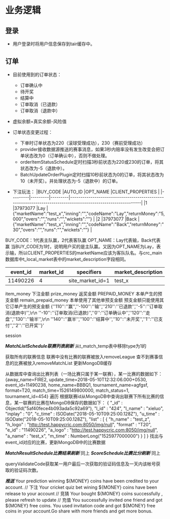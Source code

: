# 业务逻辑

## 登录
* 用户登录时将用户信息保存到tair缓存中。

## 订单
* 目前使用到的订单状态：
	* 订单确认中
	* 待开奖
	* 结算中
	* 订单取消（已退款）
	* 订单取消（退款中）

* 虚拟余额=真实余额-风险值

* 订单状态变更过程：
	* 下单时订单状态为220（滚球受理成功），230（赛前受理成功）
	* provider接收数据源推送的赛事消息，如果3秒内赔率没有发生改变会把订单状态改为0（订单确认中），否则不做处理。
	* orderItemStatusSchedule定时扫描3秒前状态为220或230的订单，将其状态改为-5（退款中）。
	* BatchUpdateOrderPlugin定时扫描10秒前状态为0的订单，将其状态改为10（未开奖）。并处理状态为-5（退款中）的订单。

* 下注玩法：
|BUY_CODE |AUTO_ID  |OPT_NAME |CLIENT_PROPERTIES                                                                                            |
|---------|---------|---------|-------------------------------------------------------------------------------------------------------------|
|1        |37973077 |Lay      |{"marketName":"test_x","inning":"","codeName":"Lay","returnMoney":"5,000","overs":"","runs":"","wickets":""} |
|2        |37973077 |Back     |{"marketName":"test_x","inning":"","codeName":"Back","returnMoney":"30","overs":"","runs":"","wickets":""}   |

BUY_CODE：1代表主队赢，2代表客队赢
OPT_NAME：Lay代表输，Back代表赢
当BUY_CODE为1时，说明用户买的是主队赢。又因为OPT_NAME为Lay，表示输，所以CLIENT_PROPERTIES的marketName应该为客队队名。与crc_main数据库中t_local_market表中的market_description字段相同。

|event_id |market_id |specifiers       |market_description |
|---------|----------|-----------------|-------------------|
|11490226 |4         |site_market_id=1 |test_x             |

item_money				下注金额
prize_money				返奖金额
PREPAID_MONEY			本单产生的预支金额
remain_prepaid_money	本单使用了其他单预支金额
预支金额只能使用其它订单产生的预支金额
{''110'':''赢'',''-100'':''输'',''210'':''已退款'',''-5'':''订单取消(退款中)'',\r\n    ''-10'':''订单取消(已退款)'',''0'':''订单确认中'',''120'':''走盘'',''130'':''输半'',\r\n    ''140'':''赢半'',''100'':''结算中'',''10'':''未开奖'',''1'':''已支付'',''2'':''已开奖''}'

session


***MatchListSchedule联赛列表刷新***
从t_match_temp表中移除type为1的

获取所有的联赛信息
联赛中没有比赛的联赛被放入removeLeague
查不到赛事信息的比赛被放入removeMatchList
更新MongoDB缓存

从数据库中查询出比赛列表（一场比赛只属于某一联赛），某一比赛的数据如下：
{away_name=FIRE2, update_time=2018-05-10T12:32:06.000+0530, event_id=11490238, home_name=BBBQ1, tournament_name=agfgsf, format=T20, match_time=1526149800000, match_status=1, tournament_id=454}
遍历
根据联赛id从MongoDB中查询出联赛下所有比赛的信息，某一联赛的比赛在MongoDB保存的数据如下：
{
	"_id" : ObjectId("5af40fece4b093ada5c92a69"),
	"l_id" : "424",
	"l_name" : "xieluo",
	"inplay" : "0",
	"c_time" : ISODate("2018-05-10T09:25:00.128Z"),
	"u_time" : ISODate("2018-05-10T09:25:00.128Z"),
	"list" : [
		{
			"h_name" : "test_z",
			"h_logo" : "http://test.happycric.com:8050/img/null",
			"format" : "T20",
			"e_id" : "11490226",
			"a_logo" : "http://test.happycric.com:8050/img/null",
			"a_name" : "test_x",
			"m_time" : NumberLong("1525977000000")
		}
	]
}
找出与event_id对应的比赛，更新MongoDB中的比赛数据


***MatchResultSchedule比赛结果刷新***
同上
***ScoreSchedule比赛比分刷新***
同上


queryValidateCode获取某一用户最后一次获取的验证码信息及一天内该帐号获取的验证码次数。


***推送***
Your prediction winning ${MONEY} coins have been credited to your account. // 下注
Your cricket quiz bet wining ${MONEY} coins have been release to your account // 竞猜
Your bought ${MONEY} coins successfully , please refresh to update // 充值
You successfully invited one friend and got ${MONEY} free coins. 
You used invitation code and got ${MONEY} free coins in your account.Go share with more friends and get more bonus.